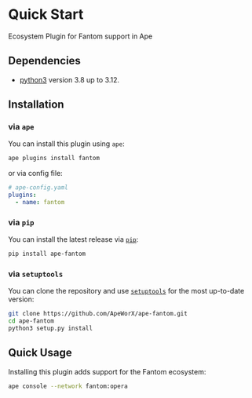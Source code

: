 # Quick Start

Ecosystem Plugin for Fantom support in Ape

## Dependencies

- [python3](https://www.python.org/downloads) version 3.8 up to 3.12.

## Installation

### via `ape`

You can install this plugin using `ape`:

```bash
ape plugins install fantom
```

or via config file:

```yaml
# ape-config.yaml
plugins:
  - name: fantom
```

### via `pip`

You can install the latest release via [`pip`](https://pypi.org/project/pip/):

```bash
pip install ape-fantom
```

### via `setuptools`

You can clone the repository and use [`setuptools`](https://github.com/pypa/setuptools) for the most up-to-date version:

```bash
git clone https://github.com/ApeWorX/ape-fantom.git
cd ape-fantom
python3 setup.py install
```

## Quick Usage

Installing this plugin adds support for the Fantom ecosystem:

```bash
ape console --network fantom:opera
```
